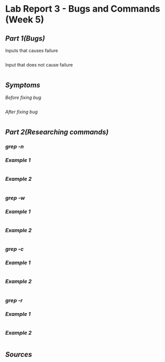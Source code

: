 # Lab Report 3 - Bugs and Commands (Week 5)

## *Part 1(Bugs)*

Inputs that causes failure

~~~

~~~

Input that does not cause failure

~~~

~~~

## *Symptoms*



*Before fixing bug*

~~~

~~~

*After fixing bug*

~~~

~~~

## *Part 2(Researching commands)*

### *grep -n*



### *Example 1*

~~~

~~~

### *Example 2*

~~~
~~~

### *grep -w*

### *Example 1*

~~~

~~~

### *Example 2*

~~~

~~~

### *grep -c*

### *Example 1*

~~~

~~~

### *Example 2*

~~~

~~~

### *grep -r*

### *Example 1*

~~~

~~~

### *Example 2*

~~~

~~~

## *Sources*






